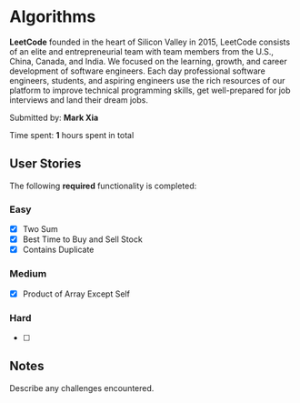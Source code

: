 # Algorithms

**LeetCode** founded in the heart of Silicon Valley in 2015, LeetCode consists of an elite and entrepreneurial team with team members from the U.S., China, Canada, and India. We focused on the learning, growth, and career development of software engineers. Each day professional software engineers, students, and aspiring engineers use the rich resources of our platform to improve technical programming skills, get well-prepared for job interviews and land their dream jobs.

Submitted by: **Mark Xia**

Time spent: **1** hours spent in total

## User Stories

The following **required** functionality is completed:

### Easy
* [x] Two Sum
* [x] Best Time to Buy and Sell Stock
* [x] Contains Duplicate

### Medium
* [x] Product of Array Except Self

### Hard
* [ ] 

## Notes

Describe any challenges encountered.
